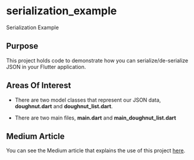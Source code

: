 # serialization_example

Serialization Example

## Purpose

This project holds code to demonstrate how you can serialize/de-serialize JSON in your Flutter application.

## Areas Of Interest

- There are two model classes that represent our JSON data, **doughnut.dart** and **doughnut_list.dart**.

- There are two main files, **main.dart** and **main_doughnut_list.dart**

## Medium Article

You can see the Medium article that explains the use of this project [here](https://medium.com/flutter-community/serializing-your-object-in-flutter-ab510f0b8b47).
